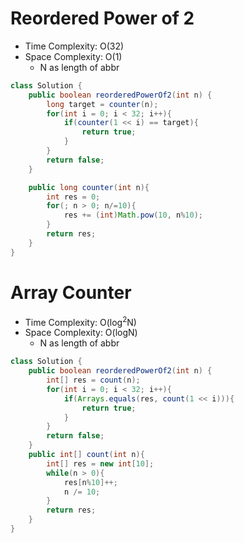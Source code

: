# Reordered Power of 2

- Time Complexity: O(32)
- Space Complexity: O(1)
  - N as length of abbr

```java
class Solution {
    public boolean reorderedPowerOf2(int n) {
        long target = counter(n);
        for(int i = 0; i < 32; i++){
            if(counter(1 << i) == target){
                return true;
            }
        }
        return false;
    }

    public long counter(int n){
        int res = 0;
        for(; n > 0; n/=10){
            res += (int)Math.pow(10, n%10);
        }
        return res;
    }
}
```

# Array Counter

- Time Complexity: O(log<sup>2</sup>N)
- Space Complexity: O(logN)
  - N as length of abbr

```java
class Solution {
    public boolean reorderedPowerOf2(int n) {
        int[] res = count(n);
        for(int i = 0; i < 32; i++){
            if(Arrays.equals(res, count(1 << i))){
                return true;
            }
        }
        return false;
    }
    public int[] count(int n){
        int[] res = new int[10];
        while(n > 0){
            res[n%10]++;
            n /= 10;
        }
        return res;
    }
}
```
